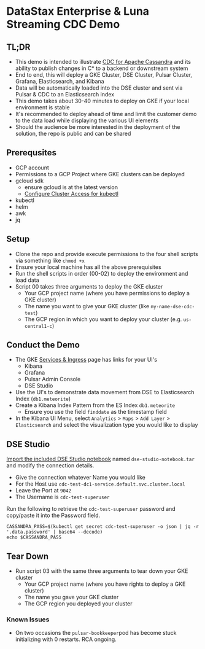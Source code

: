 # DataStax Enterprise & Luna Streaming CDC Demo
## TL;DR
- This demo is intended to illustrate [CDC for Apache Cassandra](https://www.datastax.com/cdc-apache-cassandra) and its ability to publish changes in C* to a backend or downstream system
- End to end, this will deploy a GKE Cluster, DSE Cluster, Pulsar Cluster, Grafana, Elasticsearch, and Kibana
- Data will be automatically loaded into the DSE cluster and sent via Pulsar & CDC to an Elasticsearch index
- This demo takes about 30-40 minutes to deploy on GKE if your local environment is stable
- It's recommended to deploy ahead of time and limit the customer demo to the data load while displaying the various UI elements
- Should the audience be more interested in the deployment of the solution, the repo is public and can be shared
## Prerequsites
- GCP account 
- Permissions to a GCP Project where GKE clusters can be deployed
- gcloud sdk
    - ensure gcloud is at the latest version
    - [Configure Cluster Access for kubectl](https://cloud.google.com/kubernetes-engine/docs/how-to/cluster-access-for-kubectl)
- kubectl
- helm
- awk
- jq
## Setup
- Clone the repo and provide execute permissions to the four shell scripts via something like `chmod +x`
- Ensure your local machine has all the above prerequisites 
- Run the shell scripts in order (00-02) to deploy the environment and load data
- Script 00 takes three arguments to deploy the GKE cluster
  - Your GCP project name (where you have permissions to deploy a GKE cluster)
  - The name you want to give your GKE cluster (like `my-name-dse-cdc-test`)
  - The GCP region in which you want to deploy your cluster (e.g. `us-central1-c`)
## Conduct the Demo
- The GKE [Services & Ingress](https://console.cloud.google.com/kubernetes/discovery) page has links for your UI's
  - Kibana
  - Grafana
  - Pulsar Admin Console
  - DSE Studio
- Use the UI's to demonstrate data movement from DSE to Elasticsearch Index (`db1.meteorite`)
- Create a Kibana Index Pattern from the ES Index `db1.meteorite`
  - Ensure you use the field `finddate` as the timestamp field
- In the Kibana UI Menu, select `Analytics` > `Maps` > `Add Layer` > `Elasticsearch` and select the visualization type you would like to display
## DSE Studio
[Import the included DSE Studio notebook](https://docs.datastax.com/en/studio/6.8/studio/importNotebook.html) named `dse-studio-notebook.tar` and modify the connection details.
- Give the connection whatever Name you would like
- For the Host use `cdc-test-dc1-service.default.svc.cluster.local`
- Leave the Port at `9042`
- The Username is `cdc-test-superuser`

Run the following to retrieve the `cdc-test-superuser` password and copy/paste it into the Password field.
```shell
CASSANDRA_PASS=$(kubectl get secret cdc-test-superuser -o json | jq -r '.data.password' | base64 --decode)
echo $CASSANDRA_PASS
```
## Tear Down
- Run script 03 with the same three arguments to tear down your GKE cluster
  - Your GCP project name (where you have rights to deploy a GKE cluster)
  - The name you gave your GKE cluster
  - The GCP region you deployed your cluster
### Known Issues
- On two occasions the `pulsar-bookkeeper`pod has become stuck initializing with 0 restarts. RCA ongoing.
